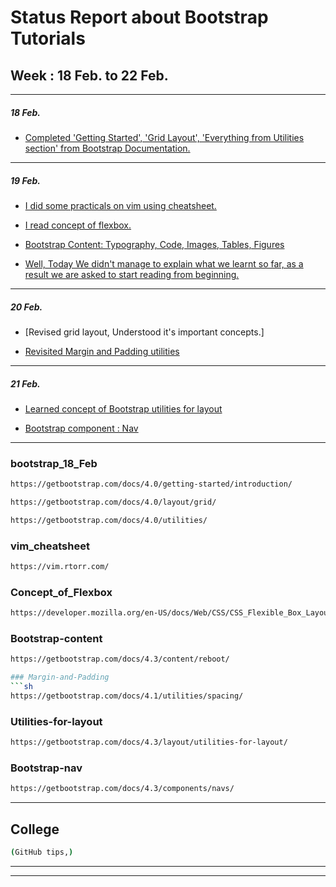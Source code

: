 # Status Report about Bootstrap Tutorials

## Week : 18 Feb. to 22 Feb.

--------------------------------------------------------------------------------
##### 18 Feb.


* [Completed 'Getting Started', 'Grid Layout', 'Everything from Utilities section' from Bootstrap Documentation.](#bootstrap_18_Feb)
--------------------------------------------------------------------------------
##### 19 Feb.
* [I did some practicals on vim using cheatsheet.](#vim_cheatsheet)

* [I read concept of flexbox.](#Concept_of_Flexbox)

* [Bootstrap Content: Typography, Code, Images, Tables, Figures](#Bootstrap-content)

* [Well, Today We didn't manage to explain what we learnt so far, as a result we are asked to start reading from beginning.](#New_Start_19_Feb.)

--------------------------------------------------------------------------------
##### 20 Feb.
* [Revised grid layout, Understood it's important concepts.]

* [Revisited Margin and Padding utilities](#Margin-and-Padding) 
--------------------------------------------------------------------------------

##### 21 Feb.
* [Learned concept of Bootstrap utilities for layout](#Utilities-for-layout)

* [Bootstrap component : Nav](#Bootstrap-nav) 
--------------------------------------------------------------------------------

### bootstrap_18_Feb
```sh
https://getbootstrap.com/docs/4.0/getting-started/introduction/
```

```sh
https://getbootstrap.com/docs/4.0/layout/grid/
```

```sh
https://getbootstrap.com/docs/4.0/utilities/
```

### vim_cheatsheet
```sh
https://vim.rtorr.com/
```

### Concept_of_Flexbox
```sh
https://developer.mozilla.org/en-US/docs/Web/CSS/CSS_Flexible_Box_Layout/Basic_Concepts_of_Flexbox
```

### Bootstrap-content
```sh
https://getbootstrap.com/docs/4.3/content/reboot/

### Margin-and-Padding
```sh
https://getbootstrap.com/docs/4.1/utilities/spacing/
```

### Utilities-for-layout
```sh
https://getbootstrap.com/docs/4.3/layout/utilities-for-layout/
```

### Bootstrap-nav
```sh
https://getbootstrap.com/docs/4.3/components/navs/
```

--------------------------------------------------------------------------------

## College 
```sh
(GitHub tips,)
```

--------------------------------------------------------------------------------
--------------------------------------------------------------------------------


